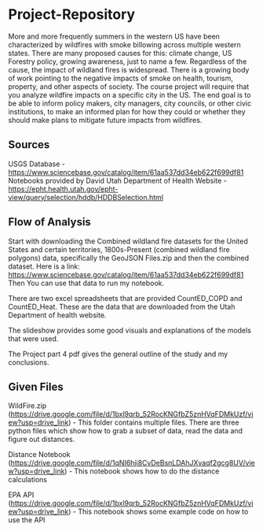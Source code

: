 # Project-Repository



More and more frequently summers in the western US have been characterized by wildfires with smoke billowing across multiple western states. There are many proposed causes for this: climate change, US Forestry policy, growing awareness, just to name a few. Regardless of the cause, the impact of wildland fires is widespread. There is a growing body of work pointing to the negative impacts of smoke on health, tourism, property, and other aspects of society. The course project will require that you analyze wildfire impacts on a specific city in the US. The end goal is to be able to inform policy makers, city managers, city councils, or other civic institutions, to make an informed plan for how they could or whether they should make plans to mitigate future impacts from wildfires.


## Sources

USGS Database - https://www.sciencebase.gov/catalog/item/61aa537dd34eb622f699df81
Notebooks provided by David
Utah Department of Health Website - https://epht.health.utah.gov/epht-view/query/selection/hddb/HDDBSelection.html



## Flow of Analysis

Start with downloading the Combined wildland fire datasets for the United States and certain territories, 1800s-Present (combined wildland fire polygons) data, specifically the GeoJSON Files.zip and then the combined dataset. Here is a link: https://www.sciencebase.gov/catalog/item/61aa537dd34eb622f699df81
Then You can use that data to run my notebook.

There are two excel spreadsheets that are provided CountED_COPD and CountED_Heat. These are the data that are downloaded from the Utah Department of health website. 

The slideshow provides some good visuals and explanations of the models that were used. 

The Project part 4 pdf gives the general outline of the study and my conclusions.

## Given Files

WildFire.zip (https://drive.google.com/file/d/1bxl9qrb_52RocKNGfbZ5znHVqFDMkUzf/view?usp=drive_link) - This folder contains multiple files. There are three python files which show how to grab a subset of data, read the data and figure out distances.

Distance Notebook (https://drive.google.com/file/d/1qNI6hji8CvDeBsnLDAhJXvaqf2gcg8UV/view?usp=drive_link) - This notebook shows how to do the distance calculations

EPA API (https://drive.google.com/file/d/1bxl9qrb_52RocKNGfbZ5znHVqFDMkUzf/view?usp=drive_link) - This notebook shows some example code on how to use the API
